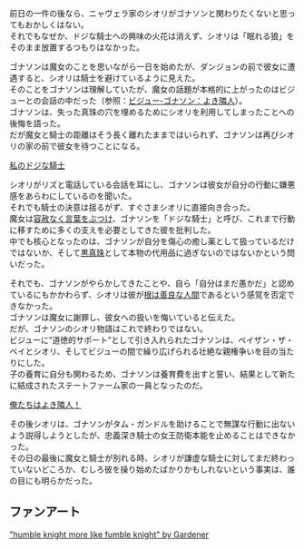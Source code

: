 <!-- title: 魔女とドジな騎士 -->
<!-- relationship: It's Complicated -->

前日の一件の後なら、ニャヴェラ家のシオリがゴナソンと関わりたくないと思ってもおかしくはない。  
それでもなぜか、ドジな騎士への興味の火花は消えず、シオリは「眠れる狼」をそのまま放置するつもりはなかった。

ゴナソンは魔女のことを思いながら一日を始めたが、ダンジョンの前で彼女に遭遇すると、シオリは騎士を避けているように見えた。  
そのことをゴナソンは理解していたが、魔女の話題が本格的に上がったのはビジューとの会話の中だった（参照：[ビジュー-ゴナソン：よき隣人](#edge:gigi-bijou)）。  
ゴナソンは、失った真珠の穴を埋めるためにシオリを利用してしまったことへの後悔を語った。  
だが魔女と騎士の距離はそう長く離れたままではいられず、ゴナソンは再びシオリの家の前で彼女を待つことになる。

[私のドジな騎士](#embed:https://youtu.be/alQr5XqoUPs?t=11508)

シオリがリズと電話している会話を耳にし、ゴナソンは彼女が自分の行動に嫌悪感をあらわにしているのを聞いた。  
それでも騎士の決意は揺るがず、すぐさまシオリに直接向き合った。  
魔女は[容赦なく言葉をぶつけ](https://youtu.be/alQr5XqoUPs?t=12262)、ゴナソンを「ドジな騎士」と呼び、これまで行動に移すために多くの支えを必要としてきた彼を批判した。  
中でも核心となったのは、ゴナソンが自分を傷心の癒し薬として扱っているだけではないか、そして[黒真珠](https://youtu.be/alQr5XqoUPs?t=12317)として本物の代用品に過ぎないのではないかという問いだった。

それでも、ゴナソンがやらかしてきたことや、自ら「自分はまだ愚かだ」と認めているにもかかわらず、シオリは彼が[根は善良な人間](https://youtu.be/alQr5XqoUPs?t=12416)であるという感覚を否定できなかった。  
ゴナソンは魔女に謝罪し、彼女への扱いを悔いていると伝えた。  
だが、ゴナソンのシオリ物語はこれで終わりではない。  
ビジューに“道徳的サポート”として引き入れられたゴナソンは、ペイザン・ザ・ベイとシオリ、そしてビジューの間で繰り広げられる壮絶な親権争いを目の当たりにした。  
子の養育に自分も関わるため、ゴナソンは養育費を出すと誓い、結果として新たに結成されたステートファーム家の一員となったのだ。

[俺たちはよき隣人！](#embed:https://youtu.be/alQr5XqoUPs?t=14029)

その後シオリは、ゴナソンがタム・ガンドルを助けることで無謀な行動に出ないよう説得しようとしたが、忠義深き騎士の女王防衛本能を止めることはできなかった。  
その日の最後に魔女と騎士が別れる時、シオリが謙虚な騎士に対してまだ終わっていないどころか、むしろ彼を操り始めたばかりかもしれないという事実は、誰の目にも明らかだった。

## ファンアート

["humble knight more like fumble knight" by Gardener](https://x.com/jhgardener_/status/1920897502833787226)
